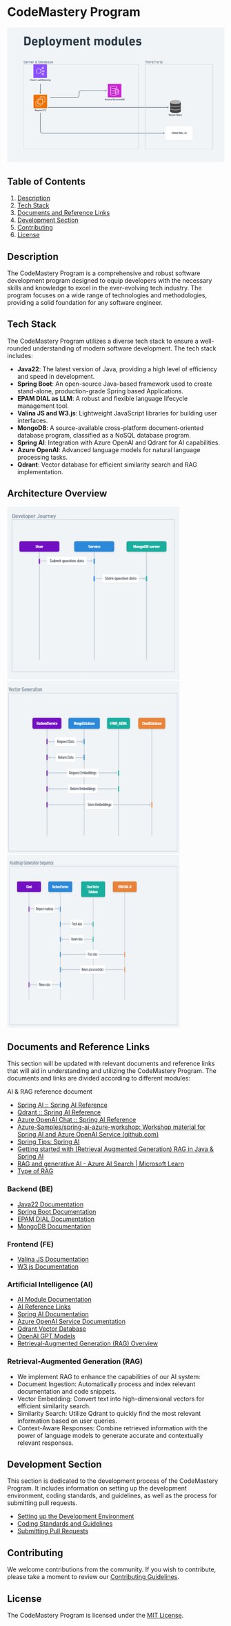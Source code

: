 # CodeMastery Program

![deployment_HLD.png](deployment_HLD.png)

## Table of Contents
1. [Description](#description)
2. [Tech Stack](#tech-stack)
3. [Documents and Reference Links](#documents-and-reference-links)
4. [Development Section](#development-section)
5. [Contributing](#contributing)
6. [License](#license)

## Description
The CodeMastery Program is a comprehensive and robust software development program designed to equip developers with the necessary skills and knowledge to excel in the ever-evolving tech industry. The program focuses on a wide range of technologies and methodologies, providing a solid foundation for any software engineer.

## Tech Stack
The CodeMastery Program utilizes a diverse tech stack to ensure a well-rounded understanding of modern software development. The tech stack includes:

- **Java22**: The latest version of Java, providing a high level of efficiency and speed in development.
- **Spring Boot**: An open-source Java-based framework used to create stand-alone, production-grade Spring based Applications.
- **EPAM DIAL as LLM**: A robust and flexible language lifecycle management tool.
- **Valina JS and W3.js**: Lightweight JavaScript libraries for building user interfaces.
- **MongoDB**: A source-available cross-platform document-oriented database program, classified as a NoSQL database program.
- **Spring AI**: Integration with Azure OpenAI and Qdrant for AI capabilities.
- **Azure OpenAI**: Advanced language models for natural language processing tasks.
- **Qdrant**: Vector database for efficient similarity search and RAG implementation.

## Architecture Overview

<img src="dev_journey_HLD.png" width="400" height="400">

<img src="Lagchain_vector_GenAI_HLD.png" width="400" height="400">

<img src="roadmap_HLD.png" width="400" height="400">


## Documents and Reference Links
This section will be updated with relevant documents and reference links that will aid in understanding and utilizing the CodeMastery Program. The documents and links are divided according to different modules:

AI & RAG reference document 
- [Spring AI :: Spring AI Reference](https://docs.spring.io/spring-ai/reference/api/vectordbs/qdrant.html)
- [Qdrant :: Spring AI Reference](https://docs.spring.io/spring-ai/reference/api/vectordbs/qdrant.html)
- [Azure OpenAI Chat :: Spring AI Reference](https://docs.spring.io/spring-ai/reference/api/chat/azure-openai-chat.html)
- [Azure-Samples/spring-ai-azure-workshop: Workshop material for Spring AI and Azure OpenAI Service (github.com)](https://github.com/Azure-Samples/spring-ai-azure-workshop)
- [Spring Tips: Spring AI](https://www.youtube.com/watch?v=aNKDoiOUo9M)
- [Getting started with (Retrieval Augmented Generation) RAG in Java & Spring AI](https://www.youtube.com/watch?v=4-rG2qsTrAs)
- [RAG and generative AI - Azure AI Search | Microsoft Learn](https://learn.microsoft.com/en-us/azure/search/retrieval-augmented-generation-overview)
- [Type of RAG](https://blog.jayanthk.in/types-of-rag-an-overview-0e2b3ed71b82)

### Backend (BE)
- [Java22 Documentation](https://java.com)
- [Spring Boot Documentation](#)
- [EPAM DIAL Documentation](#)
- [MongoDB Documentation](#)

### Frontend (FE)
- [Valina JS Documentation](#)
- [W3.js Documentation](#)

### Artificial Intelligence (AI)
- [AI Module Documentation](#)
- [AI Reference Links](#)
- [Spring AI Documentation](https://docs.spring.io/spring-ai/reference/)
- [Azure OpenAI Service Documentation](https://learn.microsoft.com/en-us/azure/cognitive-services/openai/)
- [Qdrant Vector Database](https://qdrant.tech/documentation/)
- [OpenAI GPT Models](https://platform.openai.com/docs/models)
- [Retrieval-Augmented Generation (RAG) Overview](https://www.pinecone.io/learn/retrieval-augmented-generation/)

### Retrieval-Augmented Generation (RAG)
- We implement RAG to enhance the capabilities of our AI system:
- Document Ingestion: Automatically process and index relevant documentation and code snippets.
- Vector Embedding: Convert text into high-dimensional vectors for efficient similarity search.
- Similarity Search: Utilize Qdrant to quickly find the most relevant information based on user queries.
- Context-Aware Responses: Combine retrieved information with the power of language models to generate accurate and contextually relevant responses.

## Development Section
This section is dedicated to the development process of the CodeMastery Program. It includes information on setting up the development environment, coding standards, and guidelines, as well as the process for submitting pull requests.

- [Setting up the Development Environment](#)
- [Coding Standards and Guidelines](#)
- [Submitting Pull Requests](#)

## Contributing
We welcome contributions from the community. If you wish to contribute, please take a moment to review our [Contributing Guidelines](#).

## License
The CodeMastery Program is licensed under the [MIT License](#).